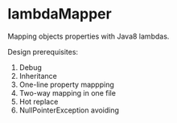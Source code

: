 # lambdaMapper
Mapping objects properties with Java8 lambdas.

Design prerequisites:
1. Debug
1. Inheritance
1. One-line property mappping
1. Two-way mapping in one file
1. Hot replace
1. NullPointerException avoiding
